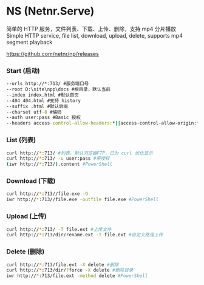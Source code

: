 # NS (Netnr.Serve)
简单的 HTTP 服务，文件列表、下载、上传、删除，支持 mp4 分片播放  
Simple HTTP service, file list, download, upload, delete, supports mp4 segment playback

https://github.com/netnr/np/releases

### Start (启动)
```bat
--urls http://*:713/ #服务端口号
--root D:\site\npp\docs #根目录，默认当前
--index index.html #默认首页
--404 404.html #支持 history 
--suffix .html #默认后缀
--charset utf-8 #编码
--auth user:pass #Basic 授权
--headers access-control-allow-headers:*||access-control-allow-origin:* #添加跨域头
```
### List (列表)
```bash
curl http://*:713/ #列表，默认浏览器FTP，已为 curl 优化显示
curl http://*:713/ -u user:pass #带授权
(iwr http://*:713/).content #PowerShell
```
### Download (下载)
```bash
curl http://*:713//file.exe -O
iwr http://*:713//file.exe -outfile file.exe #PowerShell
```
### Upload (上传)
```bash
curl http://*:713/ -T file.ext #上传文件
curl http://*:713/dir/rename.ext -T file.ext #自定义路径上传
```
### Delete (删除)
```bash
curl http://*:713/file.ext -X delete #删除
curl http://*:713/dir/?force -X delete #删除目录
iwr http://*:713/file.ext -method delete #PowerShell
```